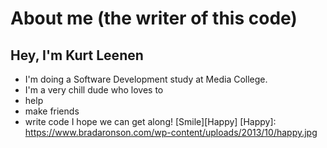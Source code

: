 # About me (the writer of this code)

## Hey, I'm Kurt Leenen
- I'm doing a Software Development study at Media College.
- I'm a very chill dude who loves to
 - help
 - make friends
 - write code
I hope we can get along!
[Smile][Happy]
[Happy]: https://www.bradaronson.com/wp-content/uploads/2013/10/happy.jpg
